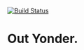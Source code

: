 [![Build Status](https://travis-ci.com/wilsoncollin7/project-3.svg?branch=main)](https://travis-ci.com/wilsoncollin7/EventSafe)

# Out Yonder.

